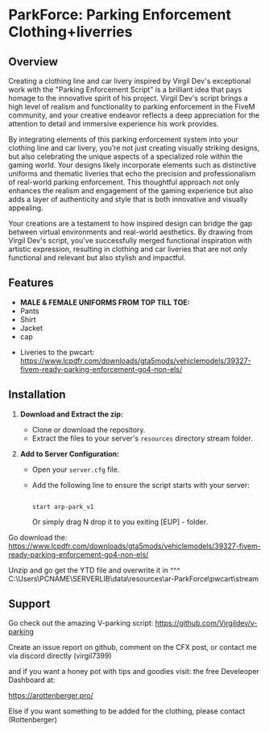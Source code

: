 # ParkForce: Parking Enforcement Clothing+liverries

## Overview

Creating a clothing line and car livery inspired by Virgil Dev's exceptional work with the "Parking Enforcement Script" is a brilliant idea that pays homage to the innovative spirit of his project. Virgil Dev's script brings a high level of realism and functionality to parking enforcement in the FiveM community, and your creative endeavor reflects a deep appreciation for the attention to detail and immersive experience his work provides.

By integrating elements of this parking enforcement system into your clothing line and car livery, you’re not just creating visually striking designs, but also celebrating the unique aspects of a specialized role within the gaming world. Your designs likely incorporate elements such as distinctive uniforms and thematic liveries that echo the precision and professionalism of real-world parking enforcement. This thoughtful approach not only enhances the realism and engagement of the gaming experience but also adds a layer of authenticity and style that is both innovative and visually appealing.

Your creations are a testament to how inspired design can bridge the gap between virtual environments and real-world aesthetics. By drawing from Virgil Dev's script, you've successfully merged functional inspiration with artistic expression, resulting in clothing and car liveries that are not only functional and relevant but also stylish and impactful.


## Features

- **MALE & FEMALE UNIFORMS FROM TOP TILL TOE:**
- Pants
- Shirt
- Jacket
- cap
+ Liveries to the pwcart:
 https://www.lcpdfr.com/downloads/gta5mods/vehiclemodels/39327-fivem-ready-parking-enforcement-go4-non-els/



## Installation

1. **Download and Extract the zip:**
   - Clone or download the repository.
   - Extract the files to your server's `resources` directory stream folder.

2. **Add to Server Configuration:**
   - Open your `server.cfg` file.
   - Add the following line to ensure the script starts with your server:
     ```
     
     start arp-park_v1
     
     ```

     Or simply drag N drop it to you exiting [EUP] - folder.

Go download the:  https://www.lcpdfr.com/downloads/gta5mods/vehiclemodels/39327-fivem-ready-parking-enforcement-go4-non-els/

Unzip and go get the YTD file and overwrite it in ^^^
C:\Users\PCNAME\SERVERLIB\data\resources\ar-ParkForce\pwcart\stream


## Support
Go check out the amazing V-parking script: 
https://github.com/Virgildev/v-parking

Create an issue report on github, comment on the CFX post, or contact me via discord directly (virgil7399)

and if you want a honey pot with tips and goodies visit:
the free Develeoper Dashboard at:

https://arottenberger.pro/

Else if you want something to be added for the clothing, please contact (Rottenberger)



